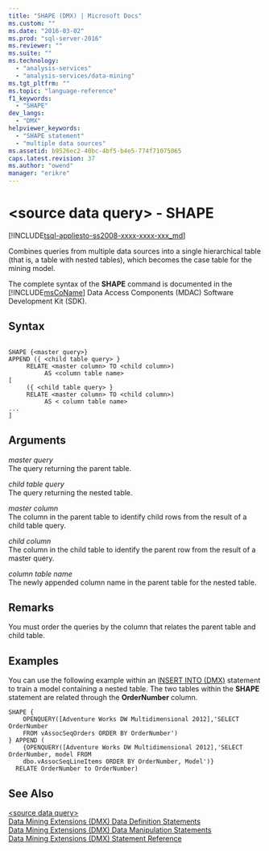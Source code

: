 ```yaml
---
title: "SHAPE (DMX) | Microsoft Docs"
ms.custom: ""
ms.date: "2016-03-02"
ms.prod: "sql-server-2016"
ms.reviewer: ""
ms.suite: ""
ms.technology: 
  - "analysis-services"
  - "analysis-services/data-mining"
ms.tgt_pltfrm: ""
ms.topic: "language-reference"
f1_keywords: 
  - "SHAPE"
dev_langs: 
  - "DMX"
helpviewer_keywords: 
  - "SHAPE statement"
  - "multiple data sources"
ms.assetid: b9526ec2-40bc-4bf5-b4e5-774f71075065
caps.latest.revision: 37
ms.author: "owend"
manager: "erikre"
---
```

# &lt;source data query&gt; - SHAPE
[!INCLUDE[tsql-appliesto-ss2008-xxxx-xxxx-xxx_md](../a9retired/includes/tsql-appliesto-ss2008-xxxx-xxxx-xxx-md.md)]

  Combines queries from multiple data sources into a single hierarchical table (that is, a table with nested tables), which becomes the case table for the mining model.  
  
 The complete syntax of the **SHAPE** command is documented in the [!INCLUDE[msCoName](../a9notintoc/includes/msconame-md.md)] Data Access Components (MDAC) Software Development Kit (SDK).  
  
## Syntax  
  
```  
  
SHAPE {<master query>}  
APPEND ({ <child table query> }   
     RELATE <master column> TO <child column>)   
          AS <column table name>  
[  
     ({ <child table query> }   
     RELATE <master column> TO <child column>)   
          AS < column table name>  
...  
]       
```  
  
## Arguments  
 *master query*  
 The query returning the parent table.  
  
 *child table query*  
 The query returning the nested table.  
  
 *master column*  
 The column in the parent table to identify child rows from the result of a child table query.  
  
 *child column*  
 The column in the child table to identify the parent row from the result of a master query.  
  
 *column table name*  
 The newly appended column name in the parent table for the nested table.  
  
## Remarks  
 You must order the queries by the column that relates the parent table and child table.  
  
## Examples  
 You can use the following example within an [INSERT INTO &#40;DMX&#41;](../dmx/insert-into-dmx.md) statement to train a model containing a nested table. The two tables within the **SHAPE** statement are related through the **OrderNumber** column.  
  
```  
SHAPE {  
    OPENQUERY([Adventure Works DW Multidimensional 2012],'SELECT OrderNumber  
    FROM vAssocSeqOrders ORDER BY OrderNumber')  
} APPEND (  
    {OPENQUERY([Adventure Works DW Multidimensional 2012],'SELECT OrderNumber, model FROM   
    dbo.vAssocSeqLineItems ORDER BY OrderNumber, Model')}  
  RELATE OrderNumber to OrderNumber)   
```  
  
## See Also  
 [&#60;source data query&#62;](../dmx/source-data-query.md)   
 [Data Mining Extensions &#40;DMX&#41; Data Definition Statements](../dmx/dmx-statements-data-definition.md)   
 [Data Mining Extensions &#40;DMX&#41; Data Manipulation Statements](../dmx/dmx-statements-data-manipulation.md)   
 [Data Mining Extensions &#40;DMX&#41; Statement Reference](../dmx/data-mining-extensions-dmx-statements.md)  
  
  
